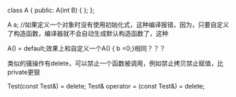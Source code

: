 
class A
{
public:
A(int B) {
};
};


A a; //如果定义一个对象时没有使用初始化式，这种编译报错，因为，只要自定义了构造函数，编译器就不会自动生成默认构造函数了，这种




A() = default;效果上和自定义一个A() { b =0;}相同？？？



类似的骚操作有delete，可以禁止一个函数被调用，例如禁止拷贝禁止赋值，比private更狠

Test(const Test&) = delete;
Test& operator = (const Test&) = delete;